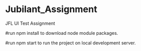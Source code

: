 # Jubilant_Assignment
JFL UI Test Assignment

#run npm install to download node module packages.

#run npm start to run the project on local development server.
